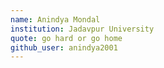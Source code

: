 ```yaml
---
name: Anindya Mondal
institution: Jadavpur University
quote: go hard or go home
github_user: anindya2001
---
```


